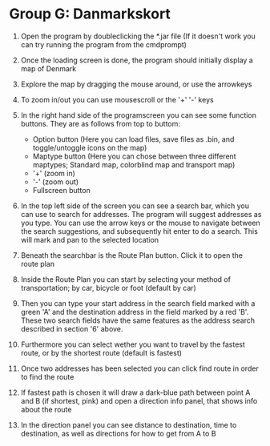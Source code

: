 Group G: Danmarkskort
============
1. Open the program by doubleclicking the *.jar file (If it doesn't work you can try running the program from the cmdprompt)
2. Once the loading screen is done, the program should initially display a map of Denmark
3. Explore the map by dragging the mouse around, or use the arrowkeys
4. To zoom in/out you can use mousescroll or the '+'  '-' keys
5. In the right hand side of the programscreen you can see some function buttons. They are as follows from top to buttom:
 
    - Option button (Here you can load files, save files as .bin, and toggle/untoggle icons on the map)
    - Maptype button (Here you can chose between three different maptypes; Standard map, colorblind map and transport map)
    - '+' (zoom in)
    - '-' (zoom out)
    - Fullscreen button 

6. In the top left side of the screen you can see a search bar, which you can use to search for addresses. The program will suggest addresses as you type. You can use the arrow keys or the mouse to navigate between the search suggestions, and subsequently hit enter to do a search. This will mark and pan to the selected location
7. Beneath the searchbar is the Route Plan button. Click it to open the route plan
8. Inside the Route Plan you can start by selecting your method of transportation; by car, bicycle or foot (default by car)
9. Then you can type your start address in the search field marked with a green 'A' and the destination address in the field marked by a red 'B'. These two search fields have the same features as the address search described in section '6' above.
10. Furthermore you can select wether you want to travel by the fastest route, or by the shortest route (default is fastest)
11. Once two addresses has been selected you can click find route in order to find the route
12. If fastest path is chosen it will draw a dark-blue path between point A and B (if shortest, pink)  and open a direction info panel, that shows info about the route
13. In the direction panel you can see distance to destination, time to destination, as well as directions for how to get from A to B
